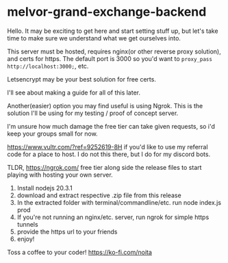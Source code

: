# melvor-grand-exchange-backend

Hello.
It may be exciting to get here and start setting stuff up, but let's take time to make sure we understand what we get ourselves into.

This server must be hosted, requires nginx(or other reverse proxy solution), and certs for https. The default port is 3000 so you'd want to `proxy_pass http://localhost:3000;`, etc.

Letsencrypt may be your best solution for free certs.

I'll see about making a guide for all of this later.

Another(easier) option you may find useful is using Ngrok. This is the solution I'll be using for my testing / proof of concept server.

I'm unsure how much damage the free tier can take given requests, so i'd keep your groups small for now.

https://www.vultr.com/?ref=9252619-8H if you'd like to use my referral code for a place to host. I do not this there, but I do for my discord bots.

TLDR, https://ngrok.com/ free tier along side the release files to start playing with hosting your own server.

1. Install nodejs 20.3.1
2. download and extract respective .zip file from this release
3. In the extracted folder with terminal/commandline/etc. run node index.js prod
4. If you're not running an nginx/etc. server, run ngrok for simple https tunnels
5. provide the https url to your friends
6. enjoy!

Toss a coffee to your coder! https://ko-fi.com/noita
